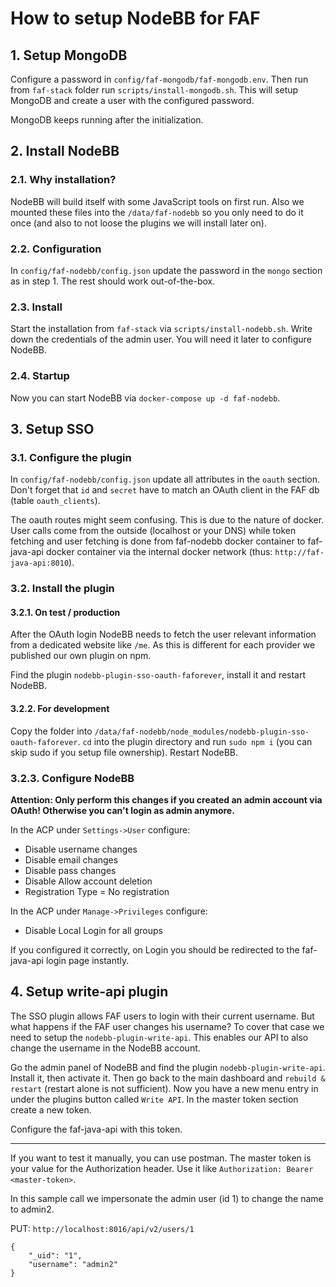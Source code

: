 # How to setup NodeBB for FAF

## 1. Setup MongoDB
Configure a password in `config/faf-mongodb/faf-mongodb.env`. Then run from `faf-stack` folder run 
`scripts/install-mongodb.sh`. This will setup MongoDB and create a user with the configured password.

MongoDB keeps running after the initialization.


## 2. Install NodeBB

### 2.1. Why installation?
NodeBB will build itself with some JavaScript tools on first run. Also we mounted these files into the 
`/data/faf-nodebb` so you only need to do it once (and also to not loose the plugins we will install later on).


### 2.2. Configuration
In `config/faf-nodebb/config.json` update the password in the `mongo` section as in step 1. The rest should work
out-of-the-box.

### 2.3. Install
Start the installation from `faf-stack` via `scripts/install-nodebb.sh`.
Write down the credentials of the admin user. You will need it later to configure NodeBB.

### 2.4. Startup
Now you can start NodeBB via `docker-compose up -d faf-nodebb`.


## 3. Setup SSO

### 3.1. Configure the plugin
In `config/faf-nodebb/config.json` update all attributes in the `oauth` section. Don't forget that `id` and `secret` 
have to match an OAuth client in the FAF db (table `oauth_clients`).

The oauth routes might seem confusing. This is due to the nature of docker. User calls come from the outside (localhost
or your DNS) while token fetching and user fetching is done from faf-nodebb docker container to faf-java-api docker 
container via the internal docker network (thus: `http://faf-java-api:8010`).


### 3.2. Install the plugin

#### 3.2.1. On test / production
After the OAuth login NodeBB needs to fetch the user relevant information from a dedicated website like `/me`. As this
is different for each provider we published our own plugin on npm.

Find the plugin `nodebb-plugin-sso-oauth-faforever`, install it and restart NodeBB.

#### 3.2.2. For development
Copy the folder into `/data/faf-nodebb/node_modules/nodebb-plugin-sso-oauth-faforever`. `cd` into the plugin directory
and run `sudo npm i` (you can skip sudo if you setup file ownership). Restart NodeBB.

### 3.2.3. Configure NodeBB
**Attention: Only perform this changes if you created an admin account via OAuth! Otherwise you can't login as admin
anymore.**

In the ACP under `Settings->User` configure:
 -  Disable username changes
 -  Disable email changes
 -  Disable pass changes
 -  Disable Allow account deletion
 -  Registration Type = No registration
 
 In the ACP under `Manage->Privileges` configure:
 - Disable Local Login for all groups

If you configured it correctly, on Login you should be redirected to the faf-java-api login page instantly.


## 4. Setup write-api plugin
The SSO plugin allows FAF users to login with their current username. But what happens if the FAF user changes his
username? To cover that case we need to setup the `nodebb-plugin-write-api`. This enables our API to also change the
username in the NodeBB account.

Go the admin panel of NodeBB and find the plugin `nodebb-plugin-write-api`. Install it, then activate it. Then go back
to the main dashboard and `rebuild & restart` (restart alone is not sufficient). Now you have a new menu entry in under
the plugins button called `Write API`. In the master token section create a new token.

Configure the faf-java-api with this token.

---------

If you want to test it manually, you can use postman. The master token is your value for the Authorization header.
Use it like `Authorization: Bearer <master-token>`.

In this sample call we impersonate the admin user (id 1) to change the name to admin2.

PUT: `http://localhost:8016/api/v2/users/1`
```
{
   	"_uid": "1",
   	"username": "admin2"
}
```